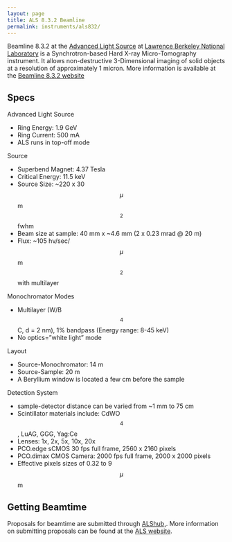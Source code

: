 ```yaml
---
layout: page
title: ALS 8.3.2 Beamline
permalink: instruments/als832/
---
```


Beamline 8.3.2 at the [Advanced Light Source](http://als.lbl.gov/) at [Lawrence Berkeley National Laboratory](http://www.lbl.gov/) is a Synchrotron-based Hard X-ray Micro-Tomography instrument. It allows non-destructive 3-Dimensional imaging of solid objects at a resolution of approximately 1 micron. More information is available at the [Beamline 8.3.2 website](http://microct.lbl.gov/)

## Specs

Advanced Light Source
* Ring Energy: 1.9 GeV
* Ring Current: 500 mA
* ALS runs in top-off mode

Source
* Superbend Magnet: 4.37 Tesla
* Critical Energy: 11.5 keV
* Source Size: ~220 x 30 $$\mu$$m$$^2$$ fwhm
* Beam size at sample: 40 mm x ~4.6 mm (2 x 0.23 mrad @ 20 m)
* Flux: ~105 hν/sec/$$\mu$$m$$^2$$ with multilayer

Monochromator Modes
* Multilayer (W/B$$_4$$C, d = 2 nm), 1% bandpass (Energy range: 8-45 keV)
* No optics=”white light” mode

Layout
* Source-Monochromator: 14 m 
* Source-Sample: 20 m
* A Beryllium window is located a few cm before the sample

Detection System
* sample-detector distance can be varied from ~1 mm to 75 cm
* Scintillator materials include: CdWO$$_4$$, LuAG, GGG, Yag:Ce
* Lenses: 1x, 2x, 5x, 10x, 20x
* PCO.edge sCMOS 30 fps full frame, 2560 x 2160 pixels
* PCO.dimax CMOS Camera: 2000 fps full frame, 2000 x 2000 pixels
* Effective pixels sizes of 0.32 to 9 $$\mu$$m

## Getting Beamtime

Proposals for beamtime are submitted through [ALShub,](https://alshub.als.lbl.gov/). More information on submitting proposals can be found at the [ALS website](http://als.lbl.gov/).

